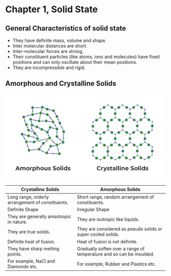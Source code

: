 # Chapter 1, Solid State

## General Characteristics of solid state
* They have definite mass, volume and shape.
* Inter molecular distances are short.
* Inter-molecular forces are strong.
* Their constituent particles (like atoms, ions and molecules) have fixed positions and can only oscillate about their mean positions.
* They are incompressible and rigid.

## Amorphous and Crystalline Solids

![alt text](https://github.com/aniketrepo/self/blob/main/study/chemistry/imgs/crystalline-amorphous.png)

|Crystalline Solids                              |Amorphous Solids                                                   |
| ---------------------------------------------- | ----------------------------------------------------------------- |
|Long range, orderly arrangement of constituents.|Short range, random arrangement of constituents.                   |
|Definite Shape                                  |Irregular Shape                                                    |
|They are generally anisotropic in nature.       |They are isotropic like liquids.                                   |                            
|They are true solids.                           |They are considered as pseudo solids or super cooled solids.       |
|Definite heat of fusion.                        |Heat of fusion is not definite.                                    |
|They have sharp melting points.                 |Gradually soften over a range of temperature and so can be moulded.|
|For example, NaCl and Diamonds etc.             |For example, Rubber and Plastics etc.                              |

